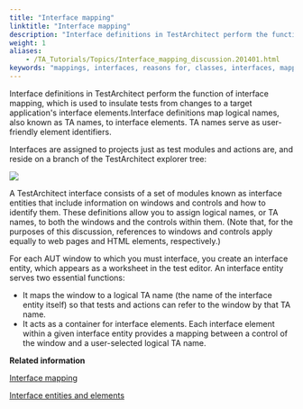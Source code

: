 ```yaml
--- 
title: "Interface mapping"
linktitle: "Interface mapping"
description: "Interface definitions in TestArchitect perform the function of interface mapping, which is used to insulate tests from changes to a target application's interface elements."
weight: 1
aliases: 
    - /TA_Tutorials/Topics/Interface_mapping_discussion.201401.html
keywords: "mappings, interfaces, reasons for, classes, interfaces, mappings, definitions, TA names, logical names, property-value pair"
---
```


Interface definitions in TestArchitect perform the function of interface mapping, which is used to insulate tests from changes to a target application's interface elements.Interface definitions map logical names, also known as TA names, to interface elements. TA names serve as user-friendly element identifiers.

Interfaces are assigned to projects just as test modules and actions are, and reside on a branch of the TestArchitect explorer tree:

![](/images/TA_Help/Images/Tree_with_interfaces02.png)

A TestArchitect interface consists of a set of modules known as interface entities that include information on windows and controls and how to identify them. These definitions allow you to assign logical names, or TA names, to both the windows and the controls within them. \(Note that, for the purposes of this discussion, references to windows and controls apply equally to web pages and HTML elements, respectively.\)

For each AUT window to which you must interface, you create an interface entity, which appears as a worksheet in the test editor. An interface entity serves two essential functions:

-   It maps the window to a logical TA name \(the name of the interface entity itself\) so that tests and actions can refer to the window by that TA name.
-   It acts as a container for interface elements. Each interface element within a given interface entity provides a mapping between a control of the window and a user-selected logical TA name.



**Related information**  


[Interface mapping](/TA_Help/Topics/Interface_def_mapping.201401.html)

[Interface entities and elements](/TA_Help/Topics/Interface_entities_and_elements.html)

